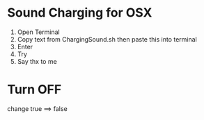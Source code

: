 # Sound Charging for OSX

1. Open Terminal
2. Copy text from ChargingSound.sh then paste this into terminal
3. Enter
4. Try
5. Say thx to me

# Turn OFF

change true ==> false
